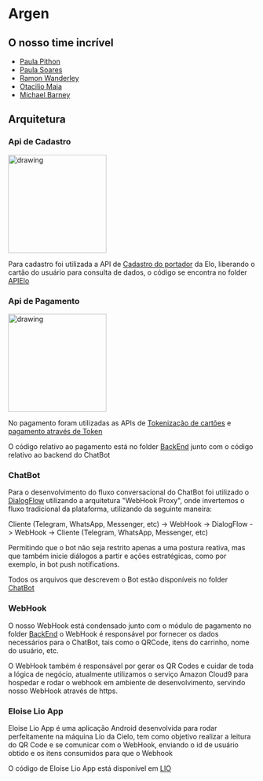 # Argen

## O nosso time incrível

- [Paula Pithon](https://www.linkedin.com/in/paulapithon/)
- [Paula Soares](https://www.linkedin.com/in/soaresdelapaula/)
- [Ramon Wanderley](https://www.linkedin.com/in/ramonwanderley/)
- [Otacilio Maia](https://www.linkedin.com/in/otacilio/)
- [Michael Barney](https://www.linkedin.com/in/michael-barney-junior/)

## Arquitetura

### Api de Cadastro
  
<img src="https://proxydata.com.br/gestao/share/adm_usuarios/59ca9e4d98f19.png" alt="drawing" width="200"/>
  
Para cadastro foi utilizada a API de [Cadastro do portador](https://dev.elo.com.br/apis/cadastro-do-portador) da Elo, liberando o cartão do usuário para consulta de dados, o código se encontra no folder [APIElo](https://github.com/OtacilioN/WeHack-Argen-4/tree/master/APIElo)

### Api de Pagamento

<img src="https://upload.wikimedia.org/wikipedia/commons/thumb/b/bb/Logo_of_Cielo.svg/1200px-Logo_of_Cielo.svg.png" alt="drawing" width="200"/>

No pagamento foram utilizadas as APIs de [Tokenização de cartões](https://developercielo.github.io/manual/cielo-ecommerce) e [pagamento através de Token](https://developercielo.github.io/manual/cielo-ecommerce)

O código relativo ao pagamento está no folder [BackEnd](https://github.com/OtacilioN/WeHack-Argen-4/tree/master/BackEnd) junto com o código relativo ao backend do ChatBot

### ChatBot

Para o desenvolvimento do fluxo conversacional do ChatBot foi utilizado o [DialogFlow](http://dialogflow.com) utilizando a arquitetura "WebHook Proxy", onde invertemos o fluxo tradicional da plataforma, utilizando da seguinte maneira:

Cliente (Telegram, WhatsApp, Messenger, etc) -> WebHook -> DialogFlow -> WebHook -> Cliente (Telegram, WhatsApp, Messenger, etc)

Permitindo que o bot não seja restrito apenas a uma postura reativa, mas que também inicie diálogos a partir e ações estratégicas, como por exemplo, in bot push notifications.

Todos os arquivos que descrevem o Bot estão disponíveis no folder [ChatBot](https://github.com/OtacilioN/WeHack-Argen-4/tree/master/ChatBot)

### WebHook

O nosso WebHook está condensado junto com o módulo de pagamento no folder [BackEnd](https://github.com/OtacilioN/WeHack-Argen-4/tree/master/BackEnd) o WebHook é responsável por fornecer os dados necessários para o ChatBot, tais como o QRCode, itens do carrinho, nome do usuário, etc. 

O WebHook também é responsável por gerar os QR Codes e cuidar de toda a lógica de negócio, atualmente utilizamos o serviço Amazon Cloud9 para hospedar e rodar o webhook em ambiente de desenvolvimento, servindo nosso WebHook através de https.

### Eloise Lio App

Eloise Lio App é uma aplicação Android desenvolvida para rodar perfeitamente na máquina Lio da Cielo, tem como objetivo realizar a leitura do QR Code e se comunicar com o WebHook, enviando o id de usuário obtido e os itens consumidos para que o Webhook

O código de Eloise Lio App está disponível em [LIO](https://github.com/OtacilioN/WeHack-Argen-4/tree/master/LIO)

